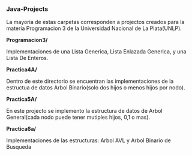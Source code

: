 ### Java-Projects

La mayoria de estas carpetas corresponden a projectos creados para la materia Programacion 3 de la Universidad Nacional de La Plata(UNLP).

**Programacion3/**

Implementaciones de una Lista Generica, Lista Enlazada Generica, y una Lista De Enteros.

**Practica4A/**

Dentro de este directorio se encuentran las implementaciones de la estructua de datos Arbol Binario(solo dos hijos o menos hijos por nodo).

**Practica5A/**

En este projecto se implemento la estructura de datos de Arbol General(cada nodo puede tener mutiples hijos, 0,1 o mas).

**Practica6a/**

Implementaciones de las estructuras: Arbol AVL y Arbol Binario de Busqueda
